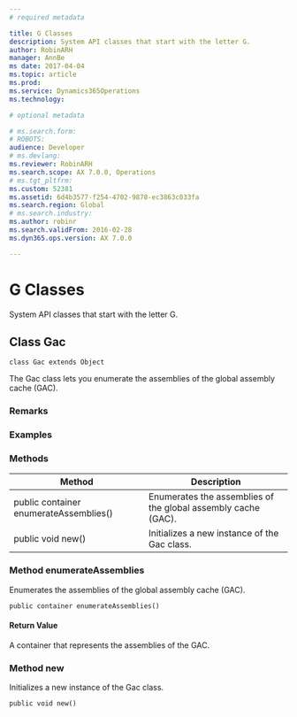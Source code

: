 ```yaml
---
# required metadata

title: G Classes
description: System API classes that start with the letter G.
author: RobinARH
manager: AnnBe
ms date: 2017-04-04
ms.topic: article
ms.prod: 
ms.service: Dynamics365Operations
ms.technology: 

# optional metadata

# ms.search.form: 
# ROBOTS: 
audience: Developer
# ms.devlang: 
ms.reviewer: RobinARH
ms.search.scope: AX 7.0.0, Operations
# ms.tgt_pltfrm: 
ms.custom: 52381
ms.assetid: 6d4b3577-f254-4702-9878-ec3863c033fa
ms.search.region: Global
# ms.search.industry: 
ms.author: robinr
ms.search.validFrom: 2016-02-28
ms.dyn365.ops.version: AX 7.0.0

---
```


# G Classes

System API classes that start with the letter G.

Class Gac
---------

    class Gac extends Object

The Gac class lets you enumerate the assemblies of the global assembly cache (GAC).

### Remarks

### Examples

### Methods

| Method                                 | Description                                                   |
|----------------------------------------|---------------------------------------------------------------|
| public container enumerateAssemblies() | Enumerates the assemblies of the global assembly cache (GAC). |
| public void new()                      | Initializes a new instance of the Gac class.                  |

### Method enumerateAssemblies

Enumerates the assemblies of the global assembly cache (GAC).

    public container enumerateAssemblies()

#### Return Value

A container that represents the assemblies of the GAC.

### Method new

Initializes a new instance of the Gac class.

    public void new()

